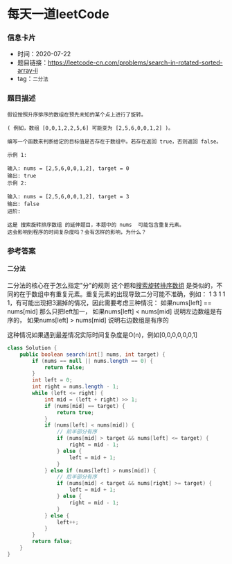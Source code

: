 # 每天一道leetCode

### 信息卡片

- 时间：2020-07-22
- 题目链接：https://leetcode-cn.com/problems/search-in-rotated-sorted-array-ii
- tag：`二分法`

### 题目描述

```
假设按照升序排序的数组在预先未知的某个点上进行了旋转。

( 例如，数组 [0,0,1,2,2,5,6] 可能变为 [2,5,6,0,0,1,2] )。

编写一个函数来判断给定的目标值是否存在于数组中。若存在返回 true，否则返回 false。

示例 1:

输入: nums = [2,5,6,0,0,1,2], target = 0
输出: true
示例 2:

输入: nums = [2,5,6,0,0,1,2], target = 3
输出: false
进阶:

这是 搜索旋转排序数组 的延伸题目，本题中的 nums  可能包含重复元素。
这会影响到程序的时间复杂度吗？会有怎样的影响，为什么？

```

### 参考答案

#### 二分法
二分法的核心在于怎么指定"分"的规则
这个题和[搜索旋转排序数组](https://github.com/andyssder/leetcode/blob/master/20200605-%E6%90%9C%E7%B4%A2%E6%97%8B%E8%BD%AC%E6%8E%92%E5%BA%8F%E6%95%B0%E7%BB%84.md)
是类似的，不同的在于数组中有重复元素。重复元素的出现导致二分可能不准确，例如： 1 3 1 1 1，有可能出现把3漏掉的情况，因此需要考虑三种情况：
如果nums[left] == nums[mid] 那么只把left加一，
如果nums[left] < nums[mid] 说明左边数组是有序的，
如果nums[left] > nums[mid] 说明右边数组是有序的

这种情况如果遇到最差情况实际时间复杂度是O(n)，例如[0,0,0,0,0,0,1]

```java
class Solution {
    public boolean search(int[] nums, int target) {
        if (nums == null || nums.length == 0) {
            return false;
        }
        int left = 0;
        int right = nums.length - 1;
        while (left <= right) {
            int mid = (left + right) >> 1;
            if (nums[mid] == target) {
                return true;
            }
            if (nums[left] < nums[mid]) {
                // 前半部分有序
                if (nums[mid] > target && nums[left] <= target) {
                    right = mid - 1;
                } else {
                    left = mid + 1;
                }
            } else if (nums[left] > nums[mid]) {
                // 后半部分有序
                if (nums[mid] < target && nums[right] >= target) {
                    left = mid + 1;
                } else {
                    right = mid - 1;
                }
            } else {
                left++;
            }
        }
        return false;
    }
}
```
